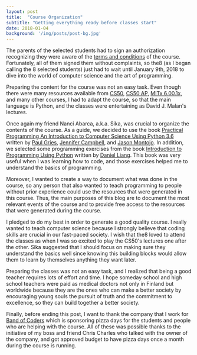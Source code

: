 ```yaml
---
layout: post
title:  "Course Organization"
subtitle: "Getting everything ready before classes start"
date: 2018-01-04
background: '/img/posts/post-bg.jpg'
---
```


The parents of the selected students had to sign an authorization recognizing
they were aware of the
[terms and conditions](https://docs.google.com/document/d/1AKCAjcH_hO-ajf5_24X0KRmDDu3DrC0ftBDIDRvxfrE/edit?usp=sharing) of the course. Fortunately, all of them signed them without complaints,
so the8 (as I began calling the 8 selected students) just had to wait until
January 9th, 2018 to dive into the world of computer science and the art of programming.

Preparing the content for the course was not an easy task. Even though there
were many resources available from
[CS50](https://cs50.harvard.edu/),
[CS50 AP](https://ap.cs50.net/),
[MITx 6.00.1x](https://www.edx.org/course/introduction-computer-science-mitx-6-00-1x-11),
and many other courses, I had to adapt the course, so that the main language is
Python, and the classes were entertaining as David J. Malan's lectures.

Once again my friend Nanci Abarca, a.k.a. Sika, was crucial to organize the contents of the course. As
a guide, we decided to use the book
[Practical Programming An Introduction to Computer Science Using Python 3.6](https://www.amazon.com/Practical-Programming-Introduction-Computer-Science/dp/1680502689/ref=dp_ob_title_bk)
written by
[Paul Gries](http://www.cs.toronto.edu/~pgries/),
[Jennifer Campbell](https://jencampbell.github.io/), and
[Jason Montojo](http://www.oreilly.com/pub/au/3525).
In addition, we selected some programming exercises from the book
[Introduction to Programming Using Python](https://www.amazon.com/Introduction-Programming-Using-Python-Daniel/dp/0132747189/)
written by
[Daniel Liang](http://www.cs.armstrong.edu/liang/). This book was
very useful when I was learning how to code, and those exercises helped me to
understand the basics of programming.

Moreover, I wanted to create a way to document what was done in the course,
so any person that also wanted to teach programming to people without prior
experience could use the resources that were generated in this course. Thus,
the main purposes of this blog are to document the most relevant events of the
course and to provide free access to the resources that were generated during
the course.

I pledged to do my best in order to generate a good quality course. I really
wanted to teach computer science because I strongly believe that coding skills
are crucial in our fast-paced society. I wish that the8 loved to attend
the classes as when I was so excited to play the CS50's lectures one after the
other. Sika suggested that I should focus on making sure they
understand the basics well since knowing this building blocks would allow
them to learn by themselves anything they want later.

Preparing the classes was not an easy task, and I realized that being a good
teacher requires lots of effort and time. I hope someday school and high school
teachers were paid as medical doctors not only in Finland but worldwide
because they are the ones who can make a better society by encouraging young
souls the pursuit of truth and the commitment to excellence, so they can build
together a better society.

Finally, before ending this post, I want to thank the company that I work for
[Band of Coders](http://bandofcoders.com/) which is sponsoring pizza days for
the students and people who are helping with the course. All of these was
possible thanks to the initiative of my boss and friend Chris Charles who
talked with the owner of the company, and got approved budget to have
pizza days once a month during the course is running.
